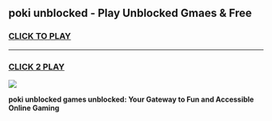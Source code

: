 
## poki unblocked - Play Unblocked Gmaes & Free
<h3>
<a href="https://news.freeplayer.one?title=poki_unblocked&ref=16F">CLICK TO PLAY</a></h3>
<hr>

<h3>
<a href="https://news.freeplayer.one?title=poki_unblocked&ref=16F">CLICK 2 PLAY</a>
  
</h3>

<a href="https://news.freeplayer.one?title=poki_unblocked&ref=16F/"><img src="https://clearcache.store/games.png"></a>


**poki unblocked games unblocked: Your Gateway to Fun and Accessible Online Gaming**
